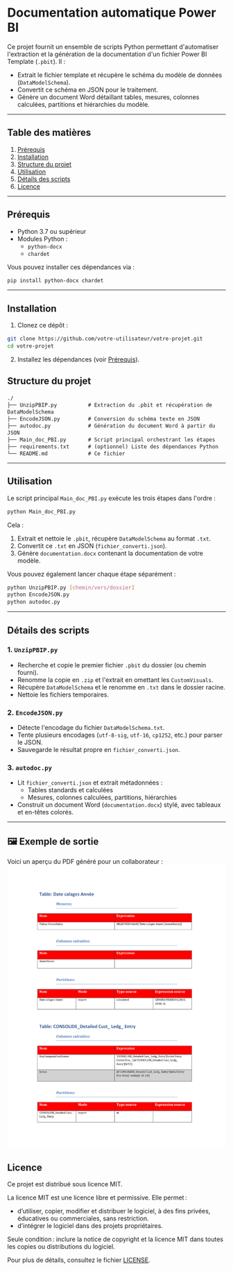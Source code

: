 # Documentation automatique Power BI

Ce projet fournit un ensemble de scripts Python permettant d'automatiser l'extraction et la génération de la documentation d'un fichier Power BI Template (`.pbit`). Il :

- Extrait le fichier template et récupère le schéma du modèle de données (`DataModelSchema`).
- Convertit ce schéma en JSON pour le traitement.
- Génère un document Word détaillant tables, mesures, colonnes calculées, partitions et hiérarchies du modèle.

---

## Table des matières

1. [Prérequis](#prérequis)
2. [Installation](#installation)
3. [Structure du projet](#structure-du-projet)
4. [Utilisation](#utilisation)
5. [Détails des scripts](#détails-des-scripts)
6. [Licence](#licence)

---

## Prérequis

- Python 3.7 ou supérieur
- Modules Python :
  - `python-docx`
  - `chardet`

Vous pouvez installer ces dépendances via :

```bash
pip install python-docx chardet
```

---

## Installation

1. Clonez ce dépôt :

```bash
git clone https://github.com/votre-utilisateur/votre-projet.git
cd votre-projet
```

2. Installez les dépendances (voir [Prérequis](#prérequis)).

## Structure du projet

```text
./
├── UnzipPBIP.py          # Extraction du .pbit et récupération de DataModelSchema
├── EncodeJSON.py         # Conversion du schéma texte en JSON
├── autodoc.py            # Génération du document Word à partir du JSON
├── Main_doc_PBI.py       # Script principal orchestrant les étapes
├── requirements.txt      # (optionnel) Liste des dépendances Python
└── README.md             # Ce fichier
```

---

## Utilisation

Le script principal `Main_doc_PBI.py` exécute les trois étapes dans l'ordre :

```bash
python Main_doc_PBI.py
```

Cela :

1. Extrait et nettoie le `.pbit`, récupère `DataModelSchema` au format `.txt`.
2. Convertit ce `.txt` en JSON (`fichier_converti.json`).
3. Génère `documentation.docx` contenant la documentation de votre modèle.

Vous pouvez également lancer chaque étape séparément :

```bash
python UnzipPBIP.py [chemin/vers/dossier]
python EncodeJSON.py
python autodoc.py
```

---

## Détails des scripts

### 1. `UnzipPBIP.py`

- Recherche et copie le premier fichier `.pbit` du dossier (ou chemin fourni).
- Renomme la copie en `.zip` et l'extrait en omettant les `CustomVisuals`.
- Récupère `DataModelSchema` et le renomme en `.txt` dans le dossier racine.
- Nettoie les fichiers temporaires.

### 2. `EncodeJSON.py`

- Détecte l'encodage du fichier `DataModelSchema.txt`.
- Tente plusieurs encodages (`utf-8-sig`, `utf-16`, `cp1252`, etc.) pour parser le JSON.
- Sauvegarde le résultat propre en `fichier_converti.json`.

### 3. `autodoc.py`

- Lit `fichier_converti.json` et extrait métadonnées :
  - Tables standards et calculées
  - Mesures, colonnes calculées, partitions, hiérarchies
- Construit un document Word (`documentation.docx`) stylé, avec tableaux et en-têtes colorés.

---

## 🖼️ Exemple de sortie

Voici un aperçu du PDF généré pour un collaborateur :  
![Exemple de sortie](images/output_example.png)

## Licence

Ce projet est distribué sous licence MIT.

La licence MIT est une licence libre et permissive. Elle permet :

- d’utiliser, copier, modifier et distribuer le logiciel, à des fins privées, éducatives ou commerciales, sans restriction.
- d’intégrer le logiciel dans des projets propriétaires.

Seule condition : inclure la notice de copyright et la licence MIT dans toutes les copies ou distributions du logiciel.

Pour plus de détails, consultez le fichier [LICENSE](LICENSE).
